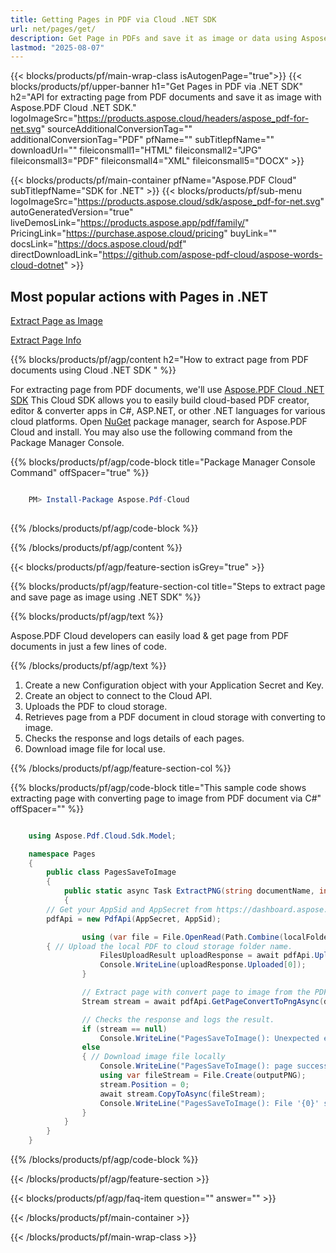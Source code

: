 ```yaml
---
title: Getting Pages in PDF via Cloud .NET SDK
url: net/pages/get/
description: Get Page in PDFs and save it as image or data using Aspose.PDF Cloud SDK for .NET.
lastmod: "2025-08-07"
---
```


{{< blocks/products/pf/main-wrap-class isAutogenPage="true">}}
{{< blocks/products/pf/upper-banner h1="Get Pages in PDF via .NET SDK" h2="API for extracting page from PDF documents and save it as image with Aspose.PDF Cloud .NET SDK." logoImageSrc="https://products.aspose.cloud/headers/aspose_pdf-for-net.svg" sourceAdditionalConversionTag="" additionalConversionTag="PDF" pfName="" subTitlepfName="" downloadUrl="" fileiconsmall1="HTML" fileiconsmall2="JPG" fileiconsmall3="PDF" fileiconsmall4="XML" fileiconsmall5="DOCX" >}}

{{< blocks/products/pf/main-container pfName="Aspose.PDF Cloud" subTitlepfName="SDK for .NET" >}}
{{< blocks/products/pf/sub-menu logoImageSrc="https://products.aspose.cloud/sdk/aspose_pdf-for-net.svg"
autoGeneratedVersion="true"
liveDemosLink="https://products.aspose.app/pdf/family/" PricingLink="https://purchase.aspose.cloud/pricing" buyLink="" docsLink="https://docs.aspose.cloud/pdf"  directDownloadLink="https://github.com/aspose-pdf-cloud/aspose-words-cloud-dotnet" >}}

<div class="container-fluid features-section bg-gray singleproduct">
 <a class="anchor" id="features" name="features">
 </a>
 <div class="row">
  <div class="container">
   <h2 class="pr-ft">Most popular actions with Pages in .NET</h2>
   <div class="col-lg-4">
    <em class="fa fa-picture-o ico-blue fa-2x col-lg-2"></em>
    <p class="col-lg-10"><a href="https://products.aspose.cloud/pdf/net/pages/get/page-to-image">Extract Page as Image</a></p>
   </div>
   <div class="col-lg-4">
    <em class="fa fa-file-text ico-blue fa-2x col-lg-2"></em>
    <p class="col-lg-10"><a href="https://products.aspose.cloud/pdf/net/pages/get/page-info">Extract Page Info</a></p>
   </div>

{{% blocks/products/pf/agp/content h2="How to extract page from PDF documents using Cloud .NET SDK " %}}

 For extracting page from PDF documents, we'll use
 [Aspose.PDF Cloud .NET SDK](https://products.aspose.cloud/pdf/net/)
 This Cloud SDK allows you to easily build cloud-based PDF creator, editor & converter apps in C#, ASP.NET, or other .NET languages for various cloud platforms. Open
 [NuGet](https://www.nuget.org/packages/Aspose.Pdf-Cloud)
 package manager, search for
 Aspose.PDF Cloud
 and install. You may also use the following command from the Package Manager Console.

{{% blocks/products/pf/agp/code-block title="Package Manager Console Command" offSpacer="true" %}}

```powershell

    PM> Install-Package Aspose.Pdf-Cloud
     
```

{{% /blocks/products/pf/agp/code-block %}}

{{% /blocks/products/pf/agp/content %}}

{{< blocks/products/pf/agp/feature-section isGrey="true" >}}

{{% blocks/products/pf/agp/feature-section-col title="Steps to extract page and save page as image using .NET SDK" %}}

{{% blocks/products/pf/agp/text %}}

 Aspose.PDF Cloud developers can easily load & get page from PDF documents in just a few lines of code.

{{% /blocks/products/pf/agp/text %}}

1. Create a new Configuration object with your Application Secret and Key.
1. Create an object to connect to the Cloud API.
1. Uploads the PDF to cloud storage.
1. Retrieves page from a PDF document in cloud storage with converting to image.
1. Checks the response and logs details of each pages.
1. Download image file for local use.

{{% /blocks/products/pf/agp/feature-section-col %}}

{{% blocks/products/pf/agp/code-block title="This sample code shows extracting page with converting page to image from PDF document via C#" offSpacer="" %}}

```cs

    using Aspose.Pdf.Cloud.Sdk.Model;

    namespace Pages
    {
        public class PagesSaveToImage
        {
            public static async Task ExtractPNG(string documentName, int pageNumber, string outputPNG, string localFolder, string remoteFolder)
            {
		// Get your AppSid and AppSecret from https://dashboard.aspose.cloud (free registration required). 
		pdfApi = new PdfApi(AppSecret, AppSid);

                using (var file = File.OpenRead(Path.Combine(localFolder, documentName)))
		{ // Upload the local PDF to cloud storage folder name.
                    FilesUploadResult uploadResponse = await pdfApi.UploadFileAsync(Path.Combine(remoteFolder, documentName), documentName);
                    Console.WriteLine(uploadResponse.Uploaded[0]);
                }

                // Extract page with convert page to image from the PDF document on cloud storage.
                Stream stream = await pdfApi.GetPageConvertToPngAsync(documentName, pageNumber, folder: remoteFolder);

                // Checks the response and logs the result.
                if (stream == null)
                    Console.WriteLine("PagesSaveToImage(): Unexpected error!");
                else
                { // Download image file locally
                    Console.WriteLine("PagesSaveToImage(): page successfully converted to image.");
                    using var fileStream = File.Create(outputPNG);
                    stream.Position = 0;
                    await stream.CopyToAsync(fileStream);
                    Console.WriteLine("PagesSaveToImage(): File '{0}' successfully downloaded.", outputPNG);
                }
            }
        }
    }
```

{{% /blocks/products/pf/agp/code-block %}}

{{< /blocks/products/pf/agp/feature-section >}}

{{< blocks/products/pf/agp/faq-item question="" answer="" >}}

{{< /blocks/products/pf/main-container >}}

{{< /blocks/products/pf/main-wrap-class >}}
